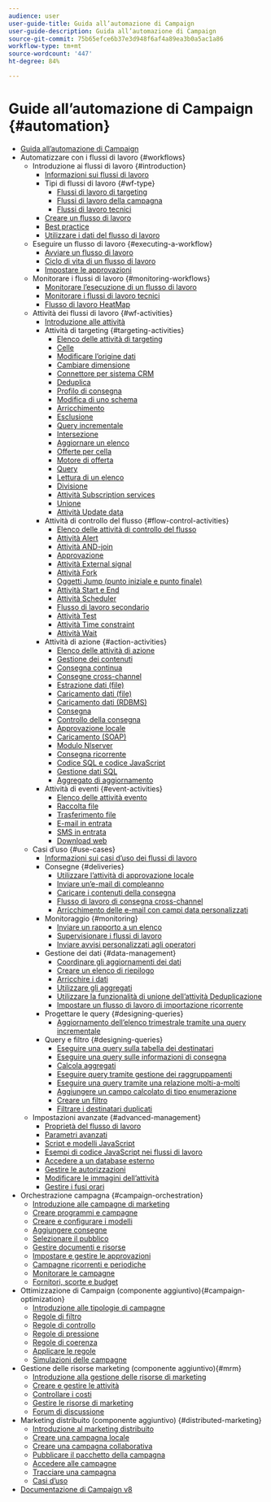 ```yaml
---
audience: user
user-guide-title: Guida all’automazione di Campaign
user-guide-description: Guida all’automazione di Campaign
source-git-commit: 75b65efce6b37e3d948f6af4a89ea3b0a5ac1a86
workflow-type: tm+mt
source-wordcount: '447'
ht-degree: 84%

---
```



# Guide all’automazione di Campaign {#automation}

+ [Guida all’automazione di Campaign](home.md)
+ Automatizzare con i flussi di lavoro {#workflows}
   + Introduzione ai flussi di lavoro {#introduction}
      + [Informazioni sui flussi di lavoro](workflow/about-workflows.md)
      + Tipi di flussi di lavoro {#wf-type}
         + [Flussi di lavoro di targeting](workflow/targeting-workflows.md)
         + [Flussi di lavoro della campagna](workflow/campaign-workflows.md)
         + [Flussi di lavoro tecnici](workflow/technical-workflows.md)
      + [Creare un flusso di lavoro](workflow/build-a-workflow.md)
      + [Best practice](workflow/workflow-best-practices.md)
      + [Utilizzare i dati del flusso di lavoro](workflow/use-workflow-data.md)
   + Eseguire un flusso di lavoro {#executing-a-workflow}
      + [Avviare un flusso di lavoro](workflow/start-a-workflow.md)
      + [Ciclo di vita di un flusso di lavoro](workflow/workflow-life-cycle.md)
      + [Impostare le approvazioni](workflow/define-approvals.md)
   + Monitorare i flussi di lavoro {#monitoring-workflows}
      + [Monitorare l’esecuzione di un flusso di lavoro](workflow/monitor-workflow-execution.md)
      + [Monitorare i flussi di lavoro tecnici](workflow/monitor-technical-workflows.md)
      + [Flusso di lavoro HeatMap](workflow/heatmap.md)
   + Attività dei flussi di lavoro {#wf-activities}
      + [Introduzione alle attività](workflow/activities.md)
      + Attività di targeting {#targeting-activities}
         + [Elenco delle attività di targeting](workflow/targeting-activities.md)
         + [Celle](workflow/cells.md)
         + [Modificare l’origine dati](workflow/change-data-source.md)
         + [Cambiare dimensione](workflow/change-dimension.md)
         + [Connettore per sistema CRM](workflow/crm-connector.md)
         + [Deduplica](workflow/deduplication.md)
         + [Profilo di consegna](workflow/delivery-outline.md)
         + [Modifica di uno schema](workflow/edit-schema.md)
         + [Arricchimento](workflow/enrichment.md)
         + [Esclusione](workflow/exclusion.md)
         + [Query incrementale](workflow/incremental-query.md)
         + [Intersezione](workflow/intersection.md)
         + [Aggiornare un elenco](workflow/list-update.md)
         + [Offerte per cella](workflow/offers-by-cell.md)
         + [Motore di offerta](workflow/offer-engine.md)
         + [Query](workflow/query.md)
         + [Lettura di un elenco](workflow/read-list.md)
         + [Divisione](workflow/split.md)
         + [Attività Subscription services](workflow/subscription-services.md)
         + [Unione](workflow/union.md)
         + [Attività Update data](workflow/update-data.md)
      + Attività di controllo del flusso {#flow-control-activities}
         + [Elenco delle attività di controllo del flusso](workflow/flow-control-activities.md)
         + [Attività Alert](workflow/alert.md)
         + [Attività AND-join](workflow/and-join.md)
         + [Approvazione](workflow/approval.md)
         + [Attività External signal](workflow/external-signal.md)
         + [Attività Fork](workflow/fork.md)
         + [Oggetti Jump (punto iniziale e punto finale)](workflow/jump--start-point-and-end-point-.md)
         + [Attività Start e End](workflow/start-and-end.md)
         + [Attività Scheduler](workflow/scheduler.md)
         + [Flusso di lavoro secondario](workflow/sub-workflow.md)
         + [Attività Test](workflow/test.md)
         + [Attività Time constraint](workflow/time-constraint.md)
         + [Attività Wait](workflow/wait.md)
      + Attività di azione {#action-activities}
         + [Elenco delle attività di azione](workflow/action-activities.md)
         + [Gestione dei contenuti](workflow/content-management.md)
         + [Consegna continua](workflow/continuous-delivery.md)
         + [Consegne cross-channel](workflow/cross-channel-deliveries.md)
         + [Estrazione dati (file)](workflow/extraction--file-.md)
         + [Caricamento dati (file)](workflow/data-loading--file-.md)
         + [Caricamento dati (RDBMS)](workflow/data-loading--rdbms-.md)
         + [Consegna](workflow/delivery.md)
         + [Controllo della consegna](workflow/delivery-control.md)
         + [Approvazione locale](workflow/local-approval.md)
         + [Caricamento (SOAP)](workflow/loading-soap.md)
         + [Modulo Nlserver](workflow/nlserver-module.md)
         + [Consegna ricorrente](workflow/recurring-delivery.md)
         + [Codice SQL e codice JavaScript](workflow/sql-code-and-javascript-code.md)
         + [Gestione dati SQL](workflow/sql-data-management.md)
         + [Aggregato di aggiornamento](workflow/update-aggregate.md)
      + Attività di eventi {#event-activities}
         + [Elenco delle attività evento](workflow/event-activities.md)
         + [Raccolta file](workflow/file-collector.md)
         + [Trasferimento file](workflow/file-transfer.md)
         + [E-mail in entrata](workflow/inbound-emails.md)
         + [SMS in entrata](workflow/inbound-sms.md)
         + [Download web](workflow/web-download.md)
   + Casi d’uso {#use-cases}
      + [Informazioni sui casi d’uso dei flussi di lavoro](workflow/workflow-use-cases.md)
      + Consegne {#deliveries}
         + [Utilizzare l’attività di approvazione locale](workflow/local-approval-activity.md)
         + [Inviare un’e-mail di compleanno](workflow/send-a-birthday-email.md)
         + [Caricare i contenuti della consegna](workflow/load-delivery-content.md)
         + [Flusso di lavoro di consegna cross-channel](workflow/cross-channel-delivery-workflow.md)
         + [Arricchimento delle e-mail con campi data personalizzati](workflow/email-enrichment-with-custom-date-fields.md)
      + Monitoraggio {#monitoring}
         + [Inviare un rapporto a un elenco](workflow/send-a-report-to-a-list.md)
         + [Supervisionare i flussi di lavoro](workflow/workflow-supervision.md)
         + [Inviare avvisi personalizzati agli operatori](workflow/send-alerts-to-operators.md)
      + Gestione dei dati {#data-management}
         + [Coordinare gli aggiornamenti dei dati](workflow/coordinate-data-updates.md)
         + [Creare un elenco di riepilogo](workflow/create-a-summary-list.md)
         + [Arricchire i dati](workflow/enrich-data.md)
         + [Utilizzare gli aggregati](workflow/using-aggregates.md)
         + [Utilizzare la funzionalità di unione dell’attività Deduplicazione](workflow/deduplication-merge.md)
         + [Impostare un flusso di lavoro di importazione ricorrente](workflow/recurring-import-workflow.md)
      + Progettare le query {#designing-queries}
         + [Aggiornamento dell’elenco trimestrale tramite una query incrementale](workflow/quarterly-list-update.md)
      + Query e filtro {#designing-queries}
         + [Eseguire una query sulla tabella dei destinatari](workflow/querying-recipient-table.md)
         + [Eseguire una query sulle informazioni di consegna](workflow/query-delivery-info.md)
         + [Calcola aggregati](workflow/compute-aggregates.md)
         + [Eseguire query tramite gestione dei raggruppamenti](workflow/query-grouping-management.md)
         + [Eseguire una query tramite una relazione molti-a-molti](workflow/query-many-to-many-relationship.md)
         + [Aggiungere un campo calcolato di tipo enumerazione](workflow/adding-enumeration-type-calculated-field.md)
         + [Creare un filtro](workflow/create-a-filter.md)
         + [Filtrare i destinatari duplicati](workflow/filter-duplicated-recipients.md)
   + Impostazioni avanzate {#advanced-management}
      + [Proprietà del flusso di lavoro](workflow/workflow-properties.md)
      + [Parametri avanzati](workflow/advanced-parameters.md)
      + [Script e modelli JavaScript](workflow/javascript-scripts-and-templates.md)
      + [Esempi di codice JavaScript nei flussi di lavoro](workflow/javascript-in-workflows.md)
      + [Accedere a un database esterno](workflow/accessing-an-external-database--fda-.md)
      + [Gestire le autorizzazioni](workflow/managing-rights.md)
      + [Modificare le immagini dell’attività](workflow/change-activity-images.md)
      + [Gestire i fusi orari](workflow/managing-time-zones.md)
+ Orchestrazione campagna {#campaign-orchestration}
   + [Introduzione alle campagne di marketing](campaigns/set-up-campaigns.md)
   + [Creare programmi e campagne](campaigns/marketing-campaign-create.md)
   + [Creare e configurare i modelli](campaigns/marketing-campaign-templates.md)
   + [Aggiungere consegne](campaigns/marketing-campaign-deliveries.md)
   + [Selezionare il pubblico](campaigns/marketing-campaign-target.md)
   + [Gestire documenti e risorse](campaigns/marketing-campaign-assets.md)
   + [Impostare e gestire le approvazioni](campaigns/marketing-campaign-approval.md)
   + [Campagne ricorrenti e periodiche](campaigns/recurring-periodic-campaigns.md)
   + [Monitorare le campagne](campaigns/marketing-campaign-monitoring.md)
   + [Fornitori, scorte e budget](campaigns/providers--stocks-and-budgets.md)
+ Ottimizzazione di Campaign (componente aggiuntivo){#campaign-optimization}
   + [Introduzione alle tipologie di campagne](campaign-opt/campaign-typologies.md)
   + [Regole di filtro](campaign-opt/filtering-rules.md)
   + [Regole di controllo](campaign-opt/control-rules.md)
   + [Regole di pressione](campaign-opt/pressure-rules.md)
   + [Regole di coerenza](campaign-opt/consistency-rules.md)
   + [Applicare le regole](campaign-opt/apply-rules.md)
   + [Simulazioni delle campagne](campaign-opt/campaign-simulations.md)
+ Gestione delle risorse marketing (componente aggiuntivo){#mrm}
   + [Introduzione alla gestione delle risorse di marketing](mrm/about-marketing-resource-management.md)
   + [Creare e gestire le attività](mrm/creating-and-managing-tasks.md)
   + [Controllare i costi](mrm/controlling-costs.md)
   + [Gestire le risorse di marketing](mrm/managing-marketing-resources.md)
   + [Forum di discussione](mrm/discussion-forums.md)
+ Marketing distribuito (componente aggiuntivo) {#distributed-marketing}
   + [Introduzione al marketing distribuito](distributed-marketing/about-distributed-marketing.md)
   + [Creare una campagna locale](distributed-marketing/creating-a-local-campaign.md)
   + [Creare una campagna collaborativa](distributed-marketing/creating-a-collaborative-campaign.md)
   + [Pubblicare il pacchetto della campagna](distributed-marketing/publishing-the-campaign-package.md)
   + [Accedere alle campagne](distributed-marketing/accessing-campaigns.md)
   + [Tracciare una campagna](distributed-marketing/tracking-a-campaign.md)
   + [Casi d’uso](distributed-marketing/examples.md)
+ [Documentazione di Campaign v8](https://experienceleague.adobe.com/docs/campaign/campaign-v8/campaign-home.html?lang=it)